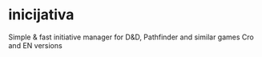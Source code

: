 # inicijativa

Simple & fast initiative manager for D&D, Pathfinder and similar games
Cro and EN versions
